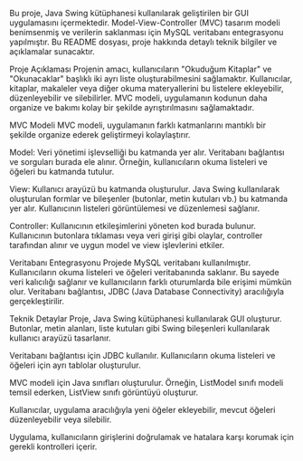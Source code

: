 Bu proje, Java Swing kütüphanesi kullanılarak geliştirilen bir GUI uygulamasını içermektedir. Model-View-Controller (MVC) tasarım modeli benimsenmiş ve verilerin saklanması için MySQL veritabanı entegrasyonu yapılmıştır. Bu README dosyası, proje hakkında detaylı teknik bilgiler ve açıklamalar sunacaktır.

Proje Açıklaması
Projenin amacı, kullanıcıların "Okuduğum Kitaplar" ve "Okunacaklar" başlıklı iki ayrı liste oluşturabilmesini sağlamaktır. Kullanıcılar, kitaplar, makaleler veya diğer okuma materyallerini bu listelere ekleyebilir, düzenleyebilir ve silebilirler. MVC modeli, uygulamanın kodunun daha organize ve bakımı kolay bir şekilde ayrıştırılmasını sağlamaktadır.

MVC Modeli
MVC modeli, uygulamanın farklı katmanlarını mantıklı bir şekilde organize ederek geliştirmeyi kolaylaştırır.

Model: Veri yönetimi işlevselliği bu katmanda yer alır. Veritabanı bağlantısı ve sorguları burada ele alınır. Örneğin, kullanıcıların okuma listeleri ve öğeleri bu katmanda tutulur.

View: Kullanıcı arayüzü bu katmanda oluşturulur. Java Swing kullanılarak oluşturulan formlar ve bileşenler (butonlar, metin kutuları vb.) bu katmanda yer alır. Kullanıcının listeleri görüntülemesi ve düzenlemesi sağlanır.

Controller: Kullanıcının etkileşimlerini yöneten kod burada bulunur. Kullanıcının butonlara tıklaması veya veri girişi gibi olaylar, controller tarafından alınır ve uygun model ve view işlevlerini etkiler.

Veritabanı Entegrasyonu
Projede MySQL veritabanı kullanılmıştır. Kullanıcıların okuma listeleri ve öğeleri veritabanında saklanır. Bu sayede veri kalıcılığı sağlanır ve kullanıcıların farklı oturumlarda bile erişimi mümkün olur. Veritabanı bağlantısı, JDBC (Java Database Connectivity) aracılığıyla gerçekleştirilir.

Teknik Detaylar
Proje, Java Swing kütüphanesi kullanılarak GUI oluşturur. Butonlar, metin alanları, liste kutuları gibi Swing bileşenleri kullanılarak kullanıcı arayüzü tasarlanır.

Veritabanı bağlantısı için JDBC kullanılır. Kullanıcıların okuma listeleri ve öğeleri için ayrı tablolar oluşturulur.

MVC modeli için Java sınıfları oluşturulur. Örneğin, ListModel sınıfı modeli temsil ederken, ListView sınıfı görüntüyü oluşturur.

Kullanıcılar, uygulama aracılığıyla yeni öğeler ekleyebilir, mevcut öğeleri düzenleyebilir veya silebilir.

Uygulama, kullanıcıların girişlerini doğrulamak ve hatalara karşı korumak için gerekli kontrolleri içerir.
